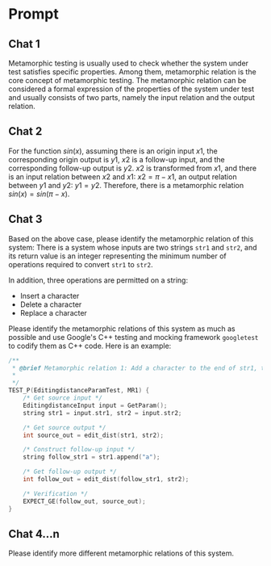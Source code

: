 # Prompt

## Chat 1

Metamorphic testing is usually used to check whether the system under test satisfies specific properties. Among them, metamorphic relation is the core concept of metamorphic testing. The metamorphic relation can be considered a formal expression of the properties of the system under test and usually consists of two parts, namely the input relation and the output relation.

## Chat 2

For the function $sin(x)$, assuming there is an origin input $x1$, the corresponding origin output is $y1$, $x2$ is a follow-up input, and the corresponding follow-up output is $y2$. $x2$ is transformed from $x1$, and there is an input relation between $x2$ and $x1$: $x2=\pi-x1$, an output relation between $y1$ and $y2$: $y1=y2$. Therefore, there is a metamorphic relation $sin(x)=sin(\pi-x)$.

## Chat 3

Based on the above case, please identify the metamorphic relation of this system: There is a system whose inputs are two strings `str1` and `str2`, and its return value is an integer representing the minimum number of operations required to convert `str1` to `str2`.

In addition, three operations are permitted on a string:
- Insert a character
- Delete a character
- Replace a character

Please identify the metamorphic relations of this system as much as possible and use Google's C++ testing and mocking framework `googletest` to codify them as C++ code. Here is an example:

```cpp
/**
 * @brief Metamorphic relation 1: Add a character to the end of str1, the output should be the same or larger.
 *
 */
TEST_P(EditingdistanceParamTest, MR1) {
    /* Get source input */
    EditingdistanceInput input = GetParam();
    string str1 = input.str1, str2 = input.str2;

    /* Get source output */
    int source_out = edit_dist(str1, str2);

    /* Construct follow-up input */
    string follow_str1 = str1.append("a");

    /* Get follow-up output */
    int follow_out = edit_dist(follow_str1, str2);

    /* Verification */
    EXPECT_GE(follow_out, source_out);
}
```

## Chat 4...n

Please identify more different metamorphic relations of this system.